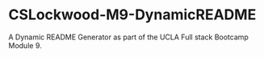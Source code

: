# CSLockwood-M9-DynamicREADME
A Dynamic README Generator as part of the UCLA Full stack Bootcamp Module 9. 
